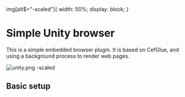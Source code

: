 img[alt$="-scaled"]{ 
  width:  50%; 
  display: block;
}

# Simple Unity browser #

This is a simple embedded browser plugin. It is based on CefGlue, and using a background process to render web pages. 

![unity.png -scaled](https://bitbucket.org/repo/xLMGXM/images/4015005068-unity.png)

## Basic setup ##